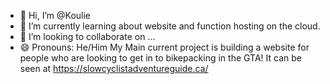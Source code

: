 - 👋 Hi, I’m @Koulie
- 🌱 I’m currently learning about website and function hosting on the cloud.
- 💞️ I’m looking to collaborate on ...
- 😄 Pronouns: He/Him
My Main current project is building a website for people who are looking to get in to bikepacking in the GTA! It can be seen at https://slowcyclistadventureguide.ca/
<!---
Koulie123/Koulie123 is a ✨ special ✨ repository because its `README.md` (this file) appears on your GitHub profile.
You can click the Preview link to take a look at your changes.
--->
